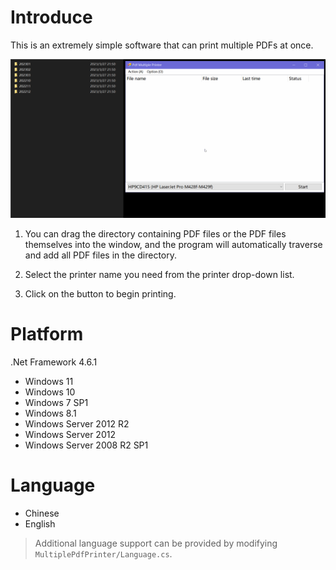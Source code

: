 # Introduce

This is an extremely simple software that can print multiple PDFs at once.

![Introduce](document/main.gif)

1. You can drag the directory containing PDF files or the PDF files themselves into the window, and the program will automatically traverse and add all PDF files in the directory.

2. Select the printer name you need from the printer drop-down list.

3. Click on the button to begin printing.

# Platform

.Net Framework 4.6.1

- Windows 11
- Windows 10
- Windows 7 SP1
- Windows 8.1
- Windows Server 2012 R2
- Windows Server 2012
- Windows Server 2008 R2 SP1

# Language

- Chinese
- English

> Additional language support can be provided by modifying `MultiplePdfPrinter/Language.cs`.